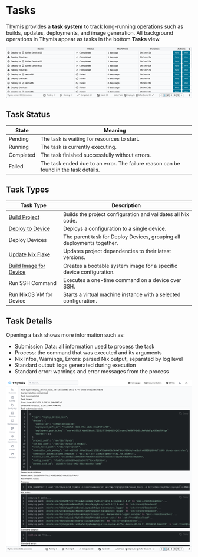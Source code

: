 # Tasks

Thymis provides a **task system** to track long-running operations such as builds, updates, deployments, and image generation. All background operations in Thymis appear as tasks in the bottom **Tasks** view.

![Tasks](./tasks.png)

## Task Status

| State     | Meaning                                                                              |
| --------- | ------------------------------------------------------------------------------------ |
| Pending   | The task is waiting for resources to start.                                          |
| Running   | The task is currently executing.                                                     |
| Completed | The task finished successfully without errors.                                       |
| Failed    | The task ended due to an error. The failure reason can be found in the task details. |

## Task Types

| Task Type                                       | Description                                                            |
| ----------------------------------------------- | ---------------------------------------------------------------------- |
| [Build Project](build.md)                       | Builds the project configuration and validates all Nix code.           |
| [Deploy to Device](../concepts/deployment.md)   | Deploys a configuration to a single device.                            |
| Deploy Devices                                  | The parent task for Deploy Devices, grouping all deployments together. |
| [Update Nix Flake](update.md)                   | Updates project dependencies to their latest versions.                 |
| [Build Image for Device](../concepts/device.md) | Creates a bootable system image for a specific device configuration.   |
| Run SSH Command                                 | Executes a one-time command on a device over SSH.                      |
| Run NixOS VM for Device                         | Starts a virtual machine instance with a selected configuration.       |

## Task Details

Opening a task shows more information such as:
- Submission Data: all information used to process the task
- Process: the command that was executed and its arguments
- Nix Infos, Warnings, Errors: parsed Nix output, separated by log level
- Standard output: logs generated during execution
- Standard error: warnings and error messages from the process

![Task Details](./task-details.png)
